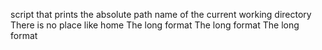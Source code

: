 script that prints the absolute path name of the current working directory
There is no place like home
The long format
The long format
The long format
